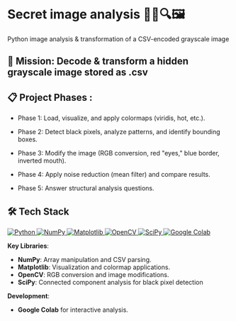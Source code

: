 # Secret image analysis 🕵️‍♂️🔍🖼️
Python image analysis &amp; transformation of a CSV-encoded grayscale image 

## 🎯 Mission: Decode & transform a hidden grayscale image stored as .csv

## 📋 Project Phases  :

- Phase 1: Load, visualize, and apply colormaps (viridis, hot, etc.).

- Phase 2: Detect black pixels, analyze patterns, and identify bounding boxes.

- Phase 3: Modify the image (RGB conversion, red "eyes," blue border, inverted mouth).

- Phase 4: Apply noise reduction (mean filter) and compare results.

- Phase 5: Answer structural analysis questions.

## 🛠️ Tech Stack  

<p align="left">
  <a href="https://www.python.org/" target="_blank" rel="noreferrer">
    <img src="https://img.shields.io/badge/Python-3776AB?style=for-the-badge&logo=python&logoColor=white" alt="Python ">
  </a>
  <a href="https://numpy.org/" target="_blank" rel="noreferrer">
    <img src="https://img.shields.io/badge/NumPy-013243?style=for-the-badge&logo=numpy" alt="NumPy">
  </a>
  <a href="https://matplotlib.org/" target="_blank" rel="noreferrer">
    <img src="https://custom-icon-badges.demolab.com/badge/Matplotlib-71D291?style=for-the-badge&logo=Matplotlib"alt="Matplotlib">
  </a>
  <a href="https://opencv.org/" target="_blank" rel="noreferrer">
    <img src="https://img.shields.io/badge/OpenCV-5C3EE8?style=for-the-badge&logo=OpenCV" alt="OpenCV">
  </a>
  <a href="https://scipy.org/" target="_blank" rel="noreferrer">
    <img src="https://img.shields.io/badge/SciPy-654FF0?style=for-the-badge&logo=scipy&logoColor=white" alt="SciPy">
  </a>
  <a href="https://colab.research.google.com/" target="_blank" rel="noreferrer">
    <img src="https://img.shields.io/badge/Google_Colab-F9AB00?style=for-the-badge&logo=google-colab&logoColor=white" alt="Google Colab">
  </a>
</p>

**Key Libraries**:  
- **NumPy**: Array manipulation and CSV parsing.  
- **Matplotlib**: Visualization and colormap applications.  
- **OpenCV**: RGB conversion and image modifications.  
- **SciPy**: Connected component analysis for black pixel detection  

**Development**:  
- **Google Colab** for interactive analysis.  
